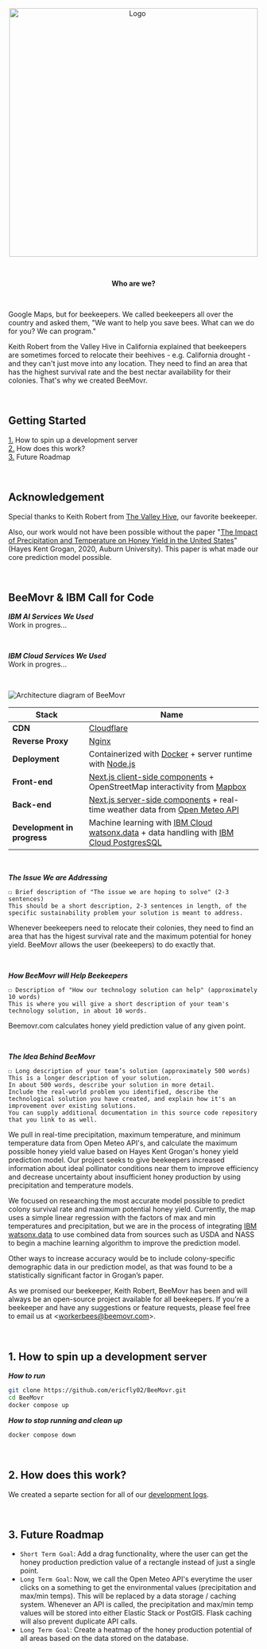 <br>
<br>

<p align="center">
  <img alt="Logo" src="https://github.com/ericfly02/BeeMovr/assets/19341857/d5d670f3-1dd9-4ab2-bd86-db38221804a1" width="500">
</p>

<br>

<p align="center">
  <b>
    Who are we?
  </b>
</p>

<br>

Google Maps, but for beekeepers.
We called beekeepers all over the country and asked them, "We want to help you save bees.
What can we do for you?
We can program."

Keith Robert from the Valley Hive in California explained that beekeepers are sometimes forced to relocate their beehives - e.g. California drought - and they can't just move into any location.
They need to find an area that has the highest survival rate and the best nectar availability for their colonies.
That's why we created BeeMovr.

<br>

## Getting Started
[1.](#1-how-to-spin-up-a-development-server) How to spin up a development server<br>
[2.](#2-how-does-this-work) How does this work?<br>
[3.](#3-future-roadmap) Future Roadmap

<br>

## Acknowledgement

Special thanks to Keith Robert from [The Valley Hive](https://www.thevalleyhive.com/), our favorite beekeeper.

Also, our work would not have been possible without the paper "[The Impact of Precipitation and Temperature on Honey Yield in the United States](https://etd.auburn.edu/bitstream/handle/10415/7108/Hayes%20Grogan.pdf?sequence=2)" (Hayes Kent Grogan, 2020, Auburn University).
This paper is what made our core prediction model possible.

<br>

## BeeMovr & IBM Call for Code

***IBM AI Services We Used***<br>
Work in progres...

<br>

***IBM Cloud Services We Used***<br>
Work in progres...

<br>

![Architecture diagram of BeeMovr](https://github.com/soobinrho/BeeMovr/assets/19341857/8f477951-6a82-437c-b705-3316671bbd8d)

| Stack | Name |
| ------- | ---- |
| **CDN** | [Cloudflare](https://www.cloudflare.com/) |
| **Reverse Proxy** | [Nginx](https://www.nginx.com/) |
| **Deployment** | Containerized with [Docker](https://www.docker.com/) + server runtime with [Node.js](https://nodejs.org/) |
| **Front-end** | [Next.js client-side components](https://nextjs.org/docs/app/building-your-application/rendering/client-components) + OpenStreetMap interactivity from [Mapbox](https://www.mapbox.com/) |
| **Back-end** | [Next.js server-side components](https://nextjs.org/docs/app/building-your-application/rendering/server-components) + real-time weather data from [Open Meteo API](https://open-meteo.com/) |
| **Development in progress** | Machine learning with [IBM Cloud watsonx.data](https://www.ibm.com/products/watsonx-data) + data handling with [IBM Cloud PostgresSQL](https://www.ibm.com/cloud/databases-for-postgresql)

<br>

***The Issue We are Addressing***<br>
```
☐ Brief description of "The issue we are hoping to solve" (2-3 sentences)
This should be a short description, 2-3 sentences in length, of the specific sustainability problem your solution is meant to address.
```
Whenever beekeepers need to relocate their colonies, they need to find an area that has the higest survival rate and the maximum potential for honey yield.
BeeMovr allows the user (beekeepers) to do exactly that.

<br>

***How BeeMovr will Help Beekeepers***<br>
```
☐ Description of "How our technology solution can help" (approximately 10 words)
This is where you will give a short description of your team's technology solution, in about 10 words.
```
Beemovr.com calculates honey yield prediction value of any given point.

<br>

***The Idea Behind BeeMovr***<br>
```
☐ Long description of your team’s solution (approximately 500 words)
This is a longer description of your solution.
In about 500 words, describe your solution in more detail.
Include the real-world problem you identified, describe the technological solution you have created, and explain how it's an improvement over existing solutions.
You can supply additional documentation in this source code repository that you link to as well.
```
We pull in real-time precipitation, maximum temperature, and minimum temperature data from Open Meteo API's, and calculate the maximum possible honey yield value based on Hayes Kent Grogan's honey yield prediction model.
Our project seeks to give beekeepers increased information about ideal pollinator conditions near them to improve efficiency and decrease uncertainty about insufficient honey production by using precipitation and temperature models.

We focused on researching the most accurate model possible to predict colony survival rate and maximum potential honey yield.
Currently, the map uses a simple linear regression with the factors of max and min temperatures and precipitation, but we are in the process of integrating [IBM watsonx.data](https://cloud.ibm.com/docs/watsonxdata?topic=watsonxdata-getting-started) to use combined data from sources such as USDA and NASS to begin a machine learning algorithm to improve the prediction model.

Other ways to increase accuracy would be to include colony-specific demographic data in our prediction model, as that was found to be a statistically significant factor in Grogan’s paper.

As we promised our beekeeper, Keith Robert, BeeMovr has been and will always be an open-source project available for all beekeepers.
If you're a beekeeper and have any suggestions or feature requests, please feel free to email us at &lt;workerbees@beemovr.com&gt;.

<!-- TODO: Delete this after Call for Code submission
☐ Link to publicly accessible code repository that contains your working code
Link should be to a GitHub repository (or other source control system such as GitLab or Bitbucket) where the judges can examine and evaluate the source code built for your solution as well as a README containing all of the technology and solution descriptions for your project. You should use the Call for Code Project Sample template to create your team's repository. This template will help you deliver all required components of your submission. See the instructions below for "Setting up your project GitHub repository".

☐ Link to a three-minute solution demo video (Public YouTube or Vimeo link)
Record a demo of your solution, upload it to YouTube or Vimeo, and share the URL. Three minutes is the maximum length. Judges will not watch more than 3 minutes of your video. You can link to additional or longer versions from your source code repository. It is recommended that you use this video to briefly introduce the problem you are trying to solve, but also leave at least 90 seconds to demonstrate your solution’s interface, architecture, and code. Keep in mind that non-technical judges may rely on the video more than technical documentation.

☐ Listing of all IBM AI services used in your solution code and description of how they were used
List all IBM AI services used in your solution code. Provide details on where and how you used each IBM AI service to help judges review your implementation.
Note: Complete project submissions must make use of one or more IBM AI services, and will receive a "2023 Call for Code Global Challenge — IBM AI Services" digital badge for doing so, after the close of the Round.

☐ Listing of any other IBM technology used in your solution code and description of how it was used
List any other IBM technology used in your solution and describe how each component was used. If you can provide links to exactly where these were used in your code, that would help the judges review your submission.

☐ Solution architecture diagram (.pdf, .png)
Create a graphic diagram that show the user experience flow of your solution and highlights how and where technology comes into the overall solution architecture. See the example provided in the Project Sample README template. Also include numbered steps below the image to describe the flow in words.

☐ Brief description of "The issue we are hoping to solve" (2-3 sentences)
This should be a short description, 2-3 sentences in length, of the specific sustainability problem your solution is meant to address.

☐ Description of "How our technology solution can help" (approximately 10 words)
This is where you will give a short description of your team's technology solution, in about 10 words.

☐ Long description of your team’s solution (approximately 500 words)
This is a longer description of your solution. In about 500 words, describe your solution in more detail. Include the real-world problem you identified, describe the technological solution you have created, and explain how it's an improvement over existing solutions. You can supply additional documentation in this source code repository that you link to as well.

☐ Project development roadmap (.pdf, .png, .docx)
Create a document or image that shows how mature your solution is today and how you would like to improve it in the future. This can include information on the business model, funding needs, and a sustainability plan. Here's an example from the 2018 Call for Code winner Project OWL: https://github.com/Call-for-Code/Project-Sample/blob/main/images/roadmap.jpg
-->

<br>

## 1. How to spin up a development server

***How to run***<br>
```bash
git clone https://github.com/ericfly02/BeeMovr.git
cd BeeMovr
docker compose up
```

***How to stop running and clean up***<br>
```bash
docker compose down
```

<br>

## 2. How does this work?

We created a separte section for all of our [development logs](DEVLOG.md).

<br>

## 3. Future Roadmap

- `Short Term Goal`: Add a drag functionality, where the user can get the honey production prediction value of a rectangle instead of just a single point.
- `Long Term Goal`: Now, we call the Open Meteo API's everytime the user clicks on a something to get the environmental values (precipitation and max/min temps). This will be replaced by a data storage / caching system. Whenever an API is called, the precipitation and max/min temp values will be stored into either Elastic Stack or PostGIS. Flask caching will also prevent duplicate API calls.
- `Long Term Goal`: Create a heatmap of the honey production potential of all areas based on the data stored on the database.

<br>
<br>
<br>
